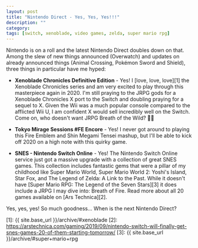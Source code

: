 ```yaml
---
layout: post
title: "Nintendo Direct - Yes, Yes, Yes!!!"
description: ""
category: 
tags: [switch, xenoblade, video games, zelda, super mario rpg]
---
```


Nintendo is on a roll and the latest Nintendo Direct doubles down on that. Among the slew of new things announced (Overwatch) and updates on already announced things (Animal Crossing, Pokémon Sword and Shield), three things in particular have me hyped:

* **Xenoblade Chronicles Definitive Edition** - Yes! I [love, love, love][1] the Xenoblade Chronicles series and am very excited to play through this masterpiece again in 2020. I'm still praying to the JRPG gods for a Xenoblade Chronicles X port to the Switch and doubling praying for a sequel to X. Given the Wii was a much popular console compared to the afflicted Wii U, I am confident X would sell incredibly well on the Switch. Come on, who doesn't want JRPG Breath of the Wild? 🤞🤞

* **Tokyo Mirage Sessions #FE Encore** - Yes! I never got around to playing this Fire Emblem and Shin Megami Tensei mashup, but I'll be able to kick off 2020 on a high note with this quirky game.

* **SNES - Nintendo Switch Online** - Yes! The Nintendo Switch Online service just got a massive upgrade with a collection of great SNES games. This collection includes fantastic gems that were a pillar of my childhood like Super Mario World, Super Mario World 2: Yoshi's Island, Star Fox, and The Legend of Zelda: A Link to the Past. While it doesn't have [Super Mario RPG: The Legend of the Seven Stars][3] it does include a JRPG I may dive into: Breath of Fire. Read more about all 20 games available on [Ars Technica][2].

Yes, yes, yes! So much goodness... When is the next Nintendo Direct?

[1]: {{ site.base_url }}/archive/#xenoblade
[2]: https://arstechnica.com/gaming/2019/09/nintendo-switch-will-finally-get-snes-games-20-of-them-starting-tomorrow/
[3]: {{ site.base_url }}/archive/#super+mario+rpg
